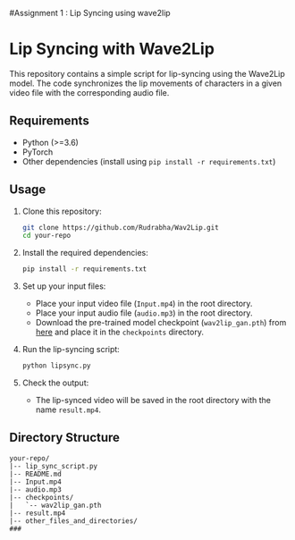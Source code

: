 #Assignment 1 : Lip Syncing using wave2lip
# Lip Syncing with Wave2Lip

This repository contains a simple script for lip-syncing using the Wave2Lip model. The code synchronizes the lip movements of characters in a given video file with the corresponding audio file.

## Requirements

- Python (>=3.6)
- PyTorch
- Other dependencies (install using `pip install -r requirements.txt`)

## Usage

1. Clone this repository:

    ```bash
    git clone https://github.com/Rudrabha/Wav2Lip.git
    cd your-repo
    ```

2. Install the required dependencies:

    ```bash
    pip install -r requirements.txt
    ```

3. Set up your input files:
   - Place your input video file (`Input.mp4`) in the root directory.
   - Place your input audio file (`audio.mp3`) in the root directory.
   - Download the pre-trained model checkpoint (`wav2lip_gan.pth`) from [here](https://github.com/Rudrabha/Wav2Lip) and place it in the `checkpoints` directory.

4. Run the lip-syncing script:

    ```bash
    python lipsync.py
    ```

5. Check the output:
   - The lip-synced video will be saved in the root directory with the name `result.mp4`.

## Directory Structure

```plaintext
your-repo/
|-- lip_sync_script.py
|-- README.md
|-- Input.mp4
|-- audio.mp3
|-- checkpoints/
|   `-- wav2lip_gan.pth
|-- result.mp4
|-- other_files_and_directories/
###

